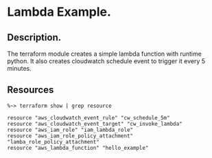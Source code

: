 # Lambda Example.

## Description.

The terraform module creates a simple lambda function with runtime python. It also creates
cloudwatch schedule event to trigger it every 5 minutes.

## Resources

```
%~> terraform show | grep resource

resource "aws_cloudwatch_event_rule" "cw_schedule_5m"
resource "aws_cloudwatch_event_target" "cw_invoke_lambda"
resource "aws_iam_role" "iam_lambda_role"
resource "aws_iam_role_policy_attachment" "lamba_role_policy_attachment"
resource "aws_lambda_function" "hello_example"

```
